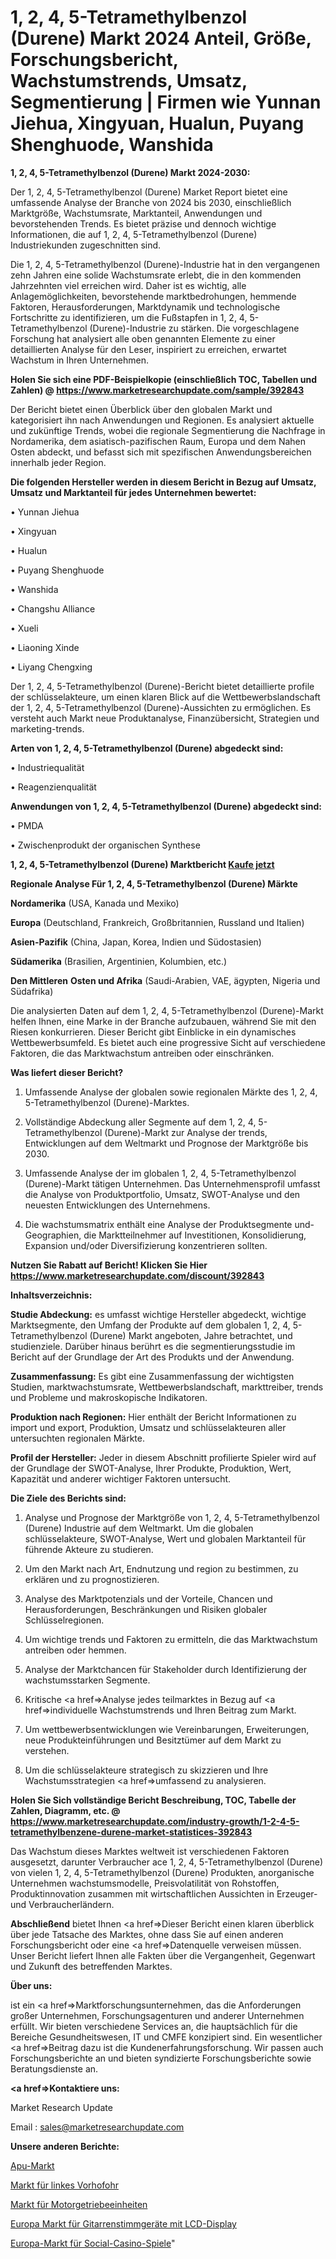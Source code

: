 # 1, 2, 4, 5-Tetramethylbenzol (Durene) Markt 2024 Anteil, Größe, Forschungsbericht, Wachstumstrends, Umsatz, Segmentierung | Firmen wie Yunnan Jiehua, Xingyuan, Hualun, Puyang Shenghuode, Wanshida

<strong>1, 2, 4, 5-Tetramethylbenzol (Durene) Markt 2024-2030:</strong>

Der 1, 2, 4, 5-Tetramethylbenzol (Durene) Market Report bietet eine umfassende Analyse der Branche von 2024 bis 2030, einschließlich Marktgröße, Wachstumsrate, Marktanteil, Anwendungen und bevorstehenden Trends. Es bietet präzise und dennoch wichtige Informationen, die auf 1, 2, 4, 5-Tetramethylbenzol (Durene) Industriekunden zugeschnitten sind.

Die 1, 2, 4, 5-Tetramethylbenzol (Durene)-Industrie hat in den vergangenen zehn Jahren eine solide Wachstumsrate erlebt, die in den kommenden Jahrzehnten viel erreichen wird. Daher ist es wichtig, alle Anlagemöglichkeiten, bevorstehende marktbedrohungen, hemmende Faktoren, Herausforderungen, Marktdynamik und technologische Fortschritte zu identifizieren, um die Fußstapfen in 1, 2, 4, 5-Tetramethylbenzol (Durene)-Industrie zu stärken. Die vorgeschlagene Forschung hat analysiert alle oben genannten Elemente zu einer detaillierten Analyse für den Leser, inspiriert zu erreichen, erwartet Wachstum in Ihren Unternehmen.

<strong>Holen Sie sich eine PDF-Beispielkopie (einschließlich TOC, Tabellen und Zahlen) @
</strong><strong><a href=https://www.marketresearchupdate.com/sample/392843><strong>https://www.marketresearchupdate.com/sample/392843</u></font></a></strong></strong>

Der Bericht bietet einen Überblick über den globalen Markt und kategorisiert ihn nach Anwendungen und Regionen. Es analysiert aktuelle und zukünftige Trends, wobei die regionale Segmentierung die Nachfrage in Nordamerika, dem asiatisch-pazifischen Raum, Europa und dem Nahen Osten abdeckt, und befasst sich mit spezifischen Anwendungsbereichen innerhalb jeder Region.

<strong>Die folgenden Hersteller werden in diesem Bericht in Bezug auf Umsatz, Umsatz und Marktanteil für jedes Unternehmen bewertet:</strong>

• Yunnan Jiehua

• Xingyuan

• Hualun

• Puyang Shenghuode

• Wanshida

• Changshu Alliance

• Xueli

• Liaoning Xinde

• Liyang Chengxing

Der 1, 2, 4, 5-Tetramethylbenzol (Durene)-Bericht bietet detaillierte profile der schlüsselakteure, um einen klaren Blick auf die Wettbewerbslandschaft der 1, 2, 4, 5-Tetramethylbenzol (Durene)-Aussichten zu ermöglichen. Es versteht auch Markt neue Produktanalyse, Finanzübersicht, Strategien und marketing-trends.

<strong>Arten von 1, 2, 4, 5-Tetramethylbenzol (Durene) abgedeckt sind:</strong>

• Industriequalität

• Reagenzienqualität

<strong>Anwendungen von 1, 2, 4, 5-Tetramethylbenzol (Durene) abgedeckt sind:</strong>

• PMDA

• Zwischenprodukt der organischen Synthese

<strong>1, 2, 4, 5-Tetramethylbenzol (Durene) Marktbericht <a href=https://www.marketresearchupdate.com/buynow/392843>Kaufe jetzt</a></strong>

<strong>Regionale Analyse Für 1, 2, 4, 5-Tetramethylbenzol (Durene) Märkte</strong>

<strong>Nordamerika</strong> (USA, Kanada und Mexiko)

<strong>Europa</strong> (Deutschland, Frankreich, Großbritannien, Russland und Italien)

<strong>Asien-Pazifik</strong> (China, Japan, Korea, Indien und Südostasien)

<strong>Südamerika</strong> (Brasilien, Argentinien, Kolumbien, etc.)

<strong>Den Mittleren</strong> <strong>Osten und Afrika</strong> (Saudi-Arabien, VAE, ägypten, Nigeria und Südafrika)

Die analysierten Daten auf dem 1, 2, 4, 5-Tetramethylbenzol (Durene)-Markt helfen Ihnen, eine Marke in der Branche aufzubauen, während Sie mit den Riesen konkurrieren. Dieser Bericht gibt Einblicke in ein dynamisches Wettbewerbsumfeld. Es bietet auch eine progressive Sicht auf verschiedene Faktoren, die das Marktwachstum antreiben oder einschränken.

<strong>Was liefert dieser Bericht?</strong>

1. Umfassende Analyse der globalen sowie regionalen Märkte des 1, 2, 4, 5-Tetramethylbenzol (Durene)-Marktes.

2. Vollständige Abdeckung aller Segmente auf dem 1, 2, 4, 5-Tetramethylbenzol (Durene)-Markt zur Analyse der trends, Entwicklungen auf dem Weltmarkt und Prognose der Marktgröße bis 2030.

3. Umfassende Analyse der im globalen 1, 2, 4, 5-Tetramethylbenzol (Durene)-Markt tätigen Unternehmen. Das Unternehmensprofil umfasst die Analyse von Produktportfolio, Umsatz, SWOT-Analyse und den neuesten Entwicklungen des Unternehmens.

4. Die wachstumsmatrix enthält eine Analyse der Produktsegmente und-Geographien, die Marktteilnehmer auf Investitionen, Konsolidierung, Expansion und/oder Diversifizierung konzentrieren sollten.

<strong>Nutzen Sie Rabatt auf Bericht! Klicken Sie Hier
</strong><strong><a href=https://www.marketresearchupdate.com/discount/392843>https://www.marketresearchupdate.com/discount/392843</b></u></font></strong></a>

<strong>Inhaltsverzeichnis:</strong>

<strong>Studie Abdeckung:</strong> es umfasst wichtige Hersteller abgedeckt, wichtige Marktsegmente, den Umfang der Produkte auf dem globalen 1, 2, 4, 5-Tetramethylbenzol (Durene) Markt angeboten, Jahre betrachtet, und studienziele. Darüber hinaus berührt es die segmentierungsstudie im Bericht auf der Grundlage der Art des Produkts und der Anwendung.

<strong>Zusammenfassung:</strong> Es gibt eine Zusammenfassung der wichtigsten Studien, marktwachstumsrate, Wettbewerbslandschaft, markttreiber, trends und Probleme und makroskopische Indikatoren.

<strong>Produktion nach Regionen:</strong> Hier enthält der Bericht Informationen zu import und export, Produktion, Umsatz und schlüsselakteuren aller untersuchten regionalen Märkte.

<strong>Profil der Hersteller:</strong> Jeder in diesem Abschnitt profilierte Spieler wird auf der Grundlage der SWOT-Analyse, Ihrer Produkte, Produktion, Wert, Kapazität und anderer wichtiger Faktoren untersucht.

<strong>Die Ziele des Berichts sind:</strong>

1) Analyse und Prognose der Marktgröße von 1, 2, 4, 5-Tetramethylbenzol (Durene) Industrie auf dem Weltmarkt.
Um die globalen schlüsselakteure, SWOT-Analyse, Wert und globalen Marktanteil für führende Akteure zu studieren.

2) Um den Markt nach Art, Endnutzung und region zu bestimmen, zu erklären und zu prognostizieren.

3) Analyse des Marktpotenzials und der Vorteile, Chancen und Herausforderungen, Beschränkungen und Risiken globaler Schlüsselregionen.

4) Um wichtige trends und Faktoren zu ermitteln, die das Marktwachstum antreiben oder hemmen.

5) Analyse der Marktchancen für Stakeholder durch Identifizierung der wachstumsstarken Segmente.

6) Kritische <a href=>Analyse</a> jedes teilmarktes in Bezug auf <a href=>individuelle</a> Wachstumstrends und Ihren Beitrag zum Markt.

7) Um wettbewerbsentwicklungen wie Vereinbarungen, Erweiterungen, neue Produkteinführungen und Besitztümer auf dem Markt zu verstehen.

8) Um die schlüsselakteure strategisch zu skizzieren und Ihre Wachstumsstrategien <a href=>umfassend</a> zu analysieren.

<strong>Holen Sie Sich vollständige Bericht Beschreibung, TOC, Tabelle der Zahlen, Diagramm, etc. @ </strong><strong><a href=https://www.marketresearchupdate.com/industry-growth/1-2-4-5-tetramethylbenzene-durene-market-statistices-392843>https://www.marketresearchupdate.com/industry-growth/1-2-4-5-tetramethylbenzene-durene-market-statistices-392843</a></font></strong>

Das Wachstum dieses Marktes weltweit ist verschiedenen Faktoren ausgesetzt, darunter Verbraucher ace 1, 2, 4, 5-Tetramethylbenzol (Durene) von vielen 1, 2, 4, 5-Tetramethylbenzol (Durene) Produkten, anorganische Unternehmen wachstumsmodelle, Preisvolatilität von Rohstoffen, Produktinnovation zusammen mit wirtschaftlichen Aussichten in Erzeuger-und Verbraucherländern.

<strong>Abschließend</strong> bietet Ihnen <a href=>Dieser</a> Bericht einen klaren überblick über jede Tatsache des Marktes, ohne dass Sie auf einen anderen Forschungsbericht oder eine <a href=>Datenquelle</a> verweisen müssen. Unser Bericht liefert Ihnen alle Fakten über die Vergangenheit, Gegenwart und Zukunft des betreffenden Marktes.

<strong>Über uns:</strong>

 ist ein <a href=>Marktfors</a>chungsunternehmen, das die Anforderungen großer Unternehmen, Forschungsagenturen und anderer Unternehmen erfüllt. Wir bieten verschiedene Services an, die hauptsächlich für die Bereiche Gesundheitswesen, IT und CMFE konzipiert sind. Ein wesentlicher <a href=>Beitrag</a> dazu ist die Kundenerfahrungsforschung. Wir passen auch Forschungsberichte an und bieten syndizierte Forschungsberichte sowie Beratungsdienste an.

<strong><a href=>Kontaktiere uns:</a></strong>

Market Research Update

Email : sales@marketresearchupdate.com

<strong>Unsere anderen Berichte:</strong>

<a href=https://www.linkedin.com/pulse/apu-market-witness-huge-growth-2027-size-trends>Apu-Markt</a>

<a href=https://www.linkedin.com/pulse/left-atrial-appendage-market-outlooks-2023-size>Markt für linkes Vorhofohr</a>

<a href=https://www.linkedin.com/pulse/motor-gear-unit-market-size-trends-consumption>Markt für Motorgetriebeeinheiten</a>

<a href=https://www.linkedin.com/pulse/europe-lcd-display-guitar-tuners-market-2023-pointing>Europa Markt für Gitarrenstimmgeräte mit LCD-Display</a>

<a href=https://www.linkedin.com/pulse/europe-social-casino-games-market-2023-brief-auaqf/>Europa-Markt für Social-Casino-Spiele</a>"
